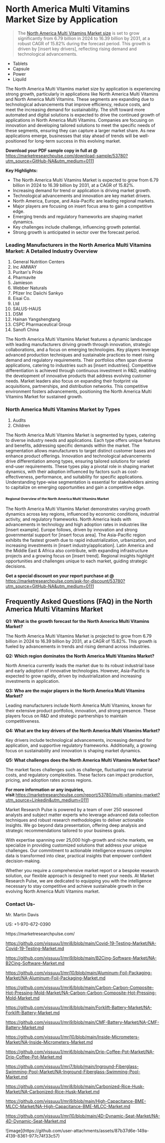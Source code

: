 <h1>North America Multi Vitamins Market&nbsp;Size by Application</h1><blockquote><p>The <a href="https://marketresearchpulse.com/download-sample/53780?utm_source=GitHub-NA&amp;utm_medium=0111">North America Multi Vitamins Market size</a> is set to grow significantly from 6.79 billion in 2024 to 16.39 billion by 2031, at a robust CAGR of 15.82% during the forecast period. This growth is driven by [insert key drivers], reflecting rising demand and technological advancements.</p></blockquote><ul><li>Tablets<li> Capsule<li> Power<li> Liquild</li></ul><p>The North America Multi Vitamins market size by application is experiencing strong growth, particularly in applications like North America Multi Vitamins and North America Multi Vitamins. These segments are expanding due to technological advancements that improve efficiency, reduce costs, and meet the increasing demand for sustainability. The shift toward more automated and digital solutions is expected to drive the continued growth of applications in North America Multi Vitamins. Companies are focusing on innovation and developing tailored solutions to meet the specific needs of these segments, ensuring they can capture a larger market share. As new applications emerge, businesses that stay ahead of trends will be well-positioned for long-term success in this evolving market.</p><p><strong>Download your PDF sample copy in full at @ </strong><a href="https://marketresearchpulse.com/download-sample/53780?utm_source=GitHub-NA&amp;utm_medium=0111">https://marketresearchpulse.com/download-sample/53780?utm_source=GitHub-NA&amp;utm_medium=0111</a></p><p><strong>Key Highlights: </strong></p><ul><li>The North America Multi Vitamins Market is expected to grow from 6.79 billion in 2024 to 16.39 billion by 2031, at a CAGR of 15.82%.</li><li>Increasing demand for trend or application is driving market growth.</li><li>Technological advancements and innovation are key market drivers.</li><li>North America, Europe, and Asia-Pacific are leading regional markets.</li><li>Major players are focusing on insert focus area to gain a competitive edge.</li><li>Emerging trends and regulatory frameworks are shaping market dynamics.</li><li>Key challenges include challenge, influencing growth potential.</li><li>Strong growth is anticipated in sector over the forecast period.</li></ul><h3>Leading Manufacturers in the North America Multi Vitamins Market: A Detailed Industry Overview</h3><ol><li>General Nutrition Centers</li><li>Inc AMWAY</li><li>Puritan's Pride</li><li>Pharmavite</li><li>Jamieson</li><li>Webber Naturals</li><li>Pfizer Inc Daiichi Sankyo</li><li>Eisai Co.</li><li>Ltd</li><li>SALUS-HAUS</li><li>DSM</li><li>Hainan Yangshengtang</li><li>CSPC Pharmaceutical Group</li><li>Sanofi China</li></ol><div class="flex max-w-full flex-col flex-grow"><div class="min-h-8 text-message flex w-full flex-col items-end gap-2 whitespace-normal break-words [.text-message+&amp;]:mt-5" dir="auto" data-message-author-role="assistant" data-message-id="fd8432e4-4910-450d-b182-61b7bfb0a01f" data-message-model-slug="gpt-4o"><div class="flex w-full flex-col gap-1 empty:hidden first:pt-[3px]"><div class="markdown prose w-full break-words dark:prose-invert light"><p>The North America Multi Vitamins Market features a dynamic landscape with leading manufacturers driving growth through innovation, strategic collaborations, and a focus on emerging technologies. Key players leverage advanced production techniques and sustainable practices to meet rising demand and regulatory requirements. Their portfolios often span diverse applications, catering to industries such as [insert industries]. Competitive differentiation is achieved through continuous investment in R&amp;D, enabling the development of innovative products that address evolving customer needs. Market leaders also focus on expanding their footprint via acquisitions, partnerships, and distribution networks. This competitive environment fosters advancements, positioning the North America Multi Vitamins Market for sustained growth.</p></div></div></div></div><h3>North America Multi Vitamins Market by Types</h3><ol><li>Audlts<li> Children</li></ol><div class="flex max-w-full flex-col flex-grow"><div class="min-h-8 text-message flex w-full flex-col items-end gap-2 whitespace-normal break-words [.text-message+&amp;]:mt-5" dir="auto" data-message-author-role="assistant" data-message-id="084470be-0bb7-4664-bddf-5156b4f41249" data-message-model-slug="gpt-4o-mini"><div class="flex w-full flex-col gap-1 empty:hidden first:pt-[3px]"><div class="markdown prose w-full break-words dark:prose-invert light"><p>The North America Multi Vitamins Market is segmented by types, catering to diverse industry needs and applications. Each type offers unique features and benefits, addressing specific demands within the market. The segmentation allows manufacturers to target distinct customer bases and enhance product offerings. Innovation and technological advancements drive differentiation among types, ensuring tailored solutions for varied end-user requirements. These types play a pivotal role in shaping market dynamics, with their adoption influenced by factors such as cost-effectiveness, performance, and suitability for specific applications. Understanding type-wise segmentation is essential for stakeholders aiming to capitalize on emerging opportunities and gain a competitive edge.</p></div></div></div></div><h3><span style="font-size: 11px;">Regional Overview of the North America Multi Vitamins Market</span></h3><div class="flex max-w-full flex-col flex-grow"><div class="min-h-8 text-message flex w-full flex-col items-end gap-2 whitespace-normal break-words [.text-message+&amp;]:mt-5" dir="auto" data-message-author-role="assistant" data-message-id="e9038762-ce64-4e30-91c9-9bd413514231" data-message-model-slug="gpt-4o-mini"><div class="flex w-full flex-col gap-1 empty:hidden first:pt-[3px]"><div class="markdown prose w-full break-words dark:prose-invert light"><p>The North America Multi Vitamins Market demonstrates varying growth dynamics across key regions, influenced by economic conditions, industrial activity, and regulatory frameworks. North America leads with advancements in technology and high adoption rates in industries like [insert example]. Europe follows, driven by innovation and strong governmental support for [insert focus area]. The Asia-Pacific region exhibits the fastest growth due to rapid industrialization, urbanization, and increasing investments in [insert industry/application]. Latin America and the Middle East &amp; Africa also contribute, with expanding infrastructure projects and a growing focus on [insert trend]. Regional insights highlight opportunities and challenges unique to each market, guiding strategic decisions.</p></div></div></div></div><p><strong>Get a special discount on your report purchase at @ </strong><a href="https://marketresearchpulse.com/ask-for-discount/53780?utm_source=GitHub-NA&amp;utm_medium=0111">https://marketresearchpulse.com/ask-for-discount/53780?utm_source=GitHub-NA&amp;utm_medium=0111</a></p><h2>Frequently Asked Questions (FAQ) in the North America Multi Vitamins Market</h2><p><strong>Q1: What is the growth forecast for the North America Multi Vitamins Market?</strong></p><p>The North America Multi Vitamins Market is projected to grow from 6.79 billion in 2024 to 16.39 billion by 2031, at a CAGR of 15.82%. This growth is fueled by advancements in trends and rising demand across industries.</p><p><strong>Q2: Which region dominates the North America Multi Vitamins Market?</strong></p><p>North America currently leads the market due to its robust industrial base and early adoption of innovative technologies. However, Asia-Pacific is expected to grow rapidly, driven by industrialization and increasing investments in application.</p><p><strong>Q3: Who are the major players in the North America Multi Vitamins Market?</strong></p><p>Leading manufacturers include North America Multi Vitamins, known for their extensive product portfolios, innovation, and strong presence. These players focus on R&amp;D and strategic partnerships to maintain competitiveness.</p><p><strong>Q4: What are the key drivers of the North America Multi Vitamins Market?</strong></p><p>Key drivers include technological advancements, increasing demand for application, and supportive regulatory frameworks. Additionally, a growing focus on sustainability and innovation is shaping market dynamics.</p><p><strong>Q5: What challenges does the North America Multi Vitamins Market face?</strong></p><p>The market faces challenges such as challenge, fluctuating raw material costs, and regulatory complexities. These factors can impact production, pricing, and adoption rates across regions.</p><p><strong>For more information or any inquiries, visit&nbsp;</strong><a href="https://marketresearchpulse.com/report/53780/multi-vitamins-market?utm_source=Linkedin&utm_medium=0111">https://marketresearchpulse.com/report/53780/multi-vitamins-market?utm_source=Linkedin&utm_medium=0111</a></p><p>Market Research Pulse is powered by a team of over 250 seasoned analysts and subject matter experts who leverage advanced data collection techniques and robust research methodologies to deliver actionable insights. We go beyond data presentation, offering deep analysis and strategic recommendations tailored to your business goals.</p><p>With expertise spanning over 25,000 high-growth and niche markets, we specialize in providing customized solutions that address your unique challenges. Our commitment to actionable intelligence ensures complex data is transformed into clear, practical insights that empower confident decision-making.</p><p>Whether you require a comprehensive market report or a bespoke research solution, our flexible approach is designed to meet your needs. At Market Research Pulse, we are dedicated to equipping you with the intelligence necessary to stay competitive and achieve sustainable growth in the evolving North America Multi Vitamins market.</p><h3><strong>Contact Us-</strong></h3><p>Mr. Martin Davis</p><p>US: +1-970-672-0390</p><p>https://marketresearchpulse.com/</p><p><a href="https://github.com/vissuuu1/mri8/blob/main/Covid-19-Testing-Market/NA-Covid-19-Testing-Market.md">https://github.com/vissuuu1/mri8/blob/main/Covid-19-Testing-Market/NA-Covid-19-Testing-Market.md</a></p><p><a href="https://github.com/vissuuu1/mri9/blob/main/B2Cing-Software-Market/NA-B2Cing-Software-Market.md">https://github.com/vissuuu1/mri9/blob/main/B2Cing-Software-Market/NA-B2Cing-Software-Market.md</a></p><p><a href="https://github.com/vissuuu1/mri10/blob/main/Aluminum-Foil-Packaging-Market/NA-Aluminum-Foil-Packaging-Market.md">https://github.com/vissuuu1/mri10/blob/main/Aluminum-Foil-Packaging-Market/NA-Aluminum-Foil-Packaging-Market.md</a></p><p><a href="https://github.com/vissuuu1/mri6/blob/main/Carbon-Carbon-Composite-Hot-Pressing-Mold-Market/NA-Carbon-Carbon-Composite-Hot-Pressing-Mold-Market.md">https://github.com/vissuuu1/mri6/blob/main/Carbon-Carbon-Composite-Hot-Pressing-Mold-Market/NA-Carbon-Carbon-Composite-Hot-Pressing-Mold-Market.md</a></p><p><a href="https://github.com/vissuuu1/mri8/blob/main/Forklift-Battery-Market/NA-Forklift-Battery-Market.md">https://github.com/vissuuu1/mri8/blob/main/Forklift-Battery-Market/NA-Forklift-Battery-Market.md</a></p><p><a href="https://github.com/vissuuu1/mri9/blob/main/CMF-Battery-Market/NA-CMF-Battery-Market.md">https://github.com/vissuuu1/mri9/blob/main/CMF-Battery-Market/NA-CMF-Battery-Market.md</a></p><p><a href="https://github.com/vissuuu1/mri10/blob/main/Inside-Micrometers-Market/NA-Inside-Micrometers-Market.md">https://github.com/vissuuu1/mri10/blob/main/Inside-Micrometers-Market/NA-Inside-Micrometers-Market.md</a></p><p><a href="https://github.com/vissuuu1/mri6/blob/main/Drip-Coffee-Pot-Market/NA-Drip-Coffee-Pot-Market.md">https://github.com/vissuuu1/mri6/blob/main/Drip-Coffee-Pot-Market/NA-Drip-Coffee-Pot-Market.md</a></p><p><a href="https://github.com/vissuuu1/mri7/blob/main/Inground-Fiberglass-Swimming-Pool-Market/NA-Inground-Fiberglass-Swimming-Pool-Market.md">https://github.com/vissuuu1/mri7/blob/main/Inground-Fiberglass-Swimming-Pool-Market/NA-Inground-Fiberglass-Swimming-Pool-Market.md</a></p><p><a href="https://github.com/vissuuu1/mri8/blob/main/Carbonized-Rice-Husk-Market/NA-Carbonized-Rice-Husk-Market.md">https://github.com/vissuuu1/mri8/blob/main/Carbonized-Rice-Husk-Market/NA-Carbonized-Rice-Husk-Market.md</a></p><p><a href="https://github.com/vissuuu1/mri9/blob/main/High-Capacitance-BME-MLCC-Market/NA-High-Capacitance-BME-MLCC-Market.md">https://github.com/vissuuu1/mri9/blob/main/High-Capacitance-BME-MLCC-Market/NA-High-Capacitance-BME-MLCC-Market.md</a></p><p><a href="https://github.com/vissuuu1/mri10/blob/main/4D-Dynamic-Seat-Market/NA-4D-Dynamic-Seat-Market.md">https://github.com/vissuuu1/mri10/blob/main/4D-Dynamic-Seat-Market/NA-4D-Dynamic-Seat-Market.md</a></p>
![image](https://github.com/user-attachments/assets/87b37d6e-149a-4139-8361-977c74f33c57)
